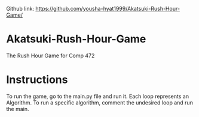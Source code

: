 Github link: https://github.com/yousha-hyat1999/Akatsuki-Rush-Hour-Game/
# Akatsuki-Rush-Hour-Game
The Rush Hour Game for Comp 472

# Instructions
To run the game, go to the main.py file and run it. Each loop represents an Algorithm. To run a specific algorithm, comment the undesired loop and run the main. 
